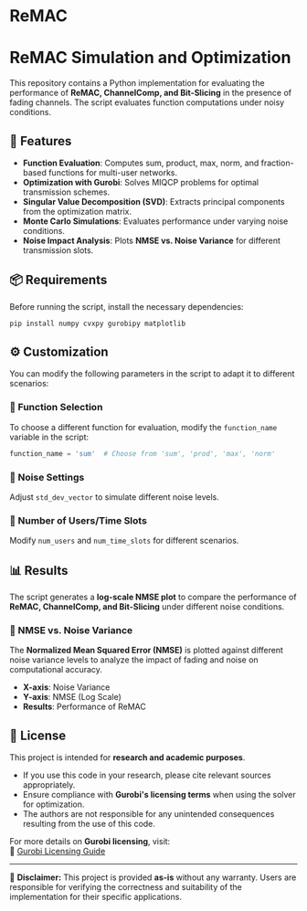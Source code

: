 # ReMAC
# ReMAC Simulation and Optimization

This repository contains a Python implementation for evaluating the performance of **ReMAC, ChannelComp, and Bit-Slicing** in the presence of fading channels. The script evaluates function computations under noisy conditions.

## 📌 Features
- **Function Evaluation**: Computes sum, product, max, norm, and fraction-based functions for multi-user networks.
- **Optimization with Gurobi**: Solves MIQCP problems for optimal transmission schemes.
- **Singular Value Decomposition (SVD)**: Extracts principal components from the optimization matrix.
- **Monte Carlo Simulations**: Evaluates performance under varying noise conditions.
- **Noise Impact Analysis**: Plots **NMSE vs. Noise Variance** for different transmission slots.

## 📦 Requirements
Before running the script, install the necessary dependencies:

```bash
pip install numpy cvxpy gurobipy matplotlib
```

## ⚙️ Customization

You can modify the following parameters in the script to adapt it to different scenarios:

### 🔹 Function Selection
To choose a different function for evaluation, modify the `function_name` variable in the script:

```python
function_name = 'sum'  # Choose from 'sum', 'prod', 'max', 'norm'
```
### 🔹 Noise Settings
Adjust `std_dev_vector` to simulate different noise levels.

### 🔹 Number of Users/Time Slots
Modify `num_users` and `num_time_slots` for different scenarios.

## 📊 Results

The script generates a **log-scale NMSE plot** to compare the performance of **ReMAC, ChannelComp, and Bit-Slicing** under different noise conditions.

### 🔹 NMSE vs. Noise Variance
The **Normalized Mean Squared Error (NMSE)** is plotted against different noise variance levels to analyze the impact of fading and noise on computational accuracy.

- **X-axis**: Noise Variance
- **Y-axis**: NMSE (Log Scale)
- **Results**: Performance of ReMAC

## 🔑 License

This project is intended for **research and academic purposes**. 

- If you use this code in your research, please cite relevant sources appropriately.
- Ensure compliance with **Gurobi's licensing terms** when using the solver for optimization.
- The authors are not responsible for any unintended consequences resulting from the use of this code.

For more details on **Gurobi licensing**, visit:  
🔗 [Gurobi Licensing Guide](https://www.gurobi.com/documentation/)

---

📌 **Disclaimer:** This project is provided **as-is** without any warranty. Users are responsible for verifying the correctness and suitability of the implementation for their specific applications.

